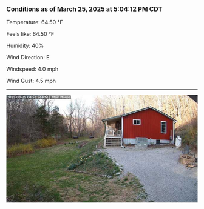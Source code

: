 ### Conditions as of March 25, 2025 at 5:04:12 PM CDT 

Temperature: 64.50 &deg;F

Feels like: 64.50 &deg;F

Humidity: 40%

Wind Direction: E

Windspeed: 4.0 mph

Wind Gust: 4.5 mph

---

<img src="./images/latest.jpeg"/>

